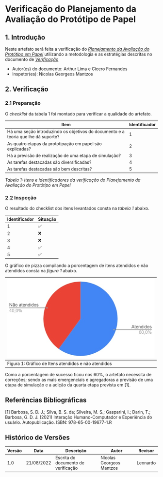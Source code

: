 # Verificação do Planejamento da Avaliação do Protótipo de Papel

## 1. Introdução

Neste artefato será feita a verificação do
[*Planejamento da Avaliação do Protótipo em Papel*](/nivel2/planejamento_avaliacao_prototipo_papel.md) utilizando a metodologia e as estratégias descritas no documento
de [*Verificação*](/analise/verif_principal.md)

- Autor(es) do documento: Arthur Lima e Cícero Fernandes
- Inspetor(es): Nícolas Georgeos Mantzos

## 2. Verificação

### 2.1 Preparação

O *checklist* da tabela 1 foi montado para verificar a qualidade do artefato.

| Item | Identificador |
| ------------ | -------- |
| Há uma seção introduzindo os objetivos do documento e a teoria que lhe dá suporte?         | 1        |
| As quatro etapas da prototipação em papel são explicadas?        | 2        |
| Há a previsão de realização de uma etapa de simulação?         | 3        |
| As tarefas destacadas são diversificadas?         | 4        |
| As tarefas destacadas são bem descritas?         | 5        |
_Tabela 1: Itens e identificadores da verificação do Planejamento da Avaliação do Protótipo em Papel_

### 2.2 Inspeção

O resultado do checklist dos itens levantados consta na _tabela 1_ abaixo.

| Identificador | Situação |
| --------- | -------- |
| 1         | ✅        |
| 2         | ❌        |
| 3         | ❌        |
| 4         | ✅        |
| 5         | ✅        |

O gráfico de pizza compilando a porcentagem de itens atendidos e não atendidos consta na _figura 1_ abaixo.

| ![imagemGráfico](../../_media/graf_pizza_verif_planej_prototipo_papel.jpg) |
|---------------------------------------------------------|
| Figura 1: Gráfico de Itens atendidos e não atendidos    |

Como a porcentagem de sucesso ficou nos 60%, o artefato necessita de correções; sendo as mais emergenciais e agregadoras a previsão de uma 
etapa de simulação e a adição da quarta etapa prevista em [1].

## Referências Bibliográficas

[1] Barbosa, S. D. J.; Silva, B. S. da; Silveira, M. S.; Gasparini, I.; Darin, T.; Barbosa, G. D. J. (2021)
Interação Humano-Computador e Experiência do usuário. Autopublicação. ISBN: 978-65-00-19677-1.R

## Histórico de Versões

| Versão  | Data       | Descrição                           | Autor                    | Revisor  |
|---------|------------|-------------------------------------|--------------------------|----------|
| 1.0     | 21/08/2022 | Escrita do documento de verificação | Nícolas Georgeos Mantzos | Leonardo |
